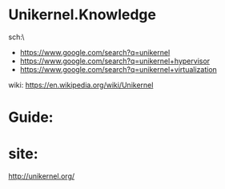 # Unikernel.Knowledge
sch:\
- https://www.google.com/search?q=unikernel
- https://www.google.com/search?q=unikernel+hypervisor
- https://www.google.com/search?q=unikernel+virtualization

wiki: https://en.wikipedia.org/wiki/Unikernel

# Guide:

# site:
http://unikernel.org/

